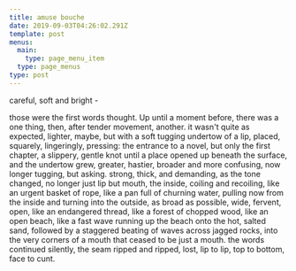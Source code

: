 ```yaml
---
title: amuse bouche
date: 2019-09-03T04:26:02.291Z
template: post
menus:
  main:
    type: page_menu_item
  type: page_menus
type: post
---
```

careful, soft and bright - 

those were the first words thought. Up until a moment before, there was a one thing, then, after tender movement, another. it wasn't quite as expected, lighter, maybe, but with a soft tugging undertow of a lip, placed, squarely, lingeringly, pressing: the entrance to a novel, but only the first chapter, a slippery, gentle knot until a place opened up beneath the surface, and the undertow grew, greater, hastier, broader and more confusing, now longer tugging, but asking. strong, thick, and demanding, as the tone changed, no longer just lip but mouth, the inside, coiling and recoiling, like an urgent basket of rope, like a pan full of churning water, pulling now from the inside and turning into the outside, as broad as possible, wide, fervent, open, like an endangered thread, like a forest of chopped wood, like an open beach, like a fast wave running up the beach onto the hot, salted sand, followed by a staggered beating of waves across jagged rocks, into the very corners of a mouth that ceased to be just a mouth. the words continued silently, the seam ripped and ripped, lost, lip to lip, top to bottom, face to cunt.
